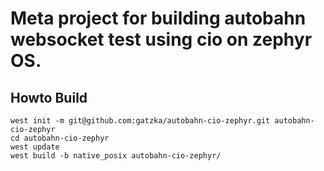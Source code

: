 # Meta project for building autobahn websocket test using cio on zephyr OS.

## Howto Build
```
west init -m git@github.com:gatzka/autobahn-cio-zephyr.git autobahn-cio-zephyr
cd autobahn-cio-zephyr
west update
west build -b native_posix autobahn-cio-zephyr/
```


